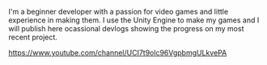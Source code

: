 I'm a beginner developer with a passion for video games and little experience in making them. I use the Unity Engine to make my games and I will publish here ocassional devlogs showing the progress on my most recent project. 

https://www.youtube.com/channel/UCI7t9olc96VgpbmgULkvePA
